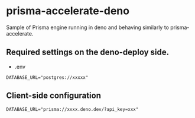# prisma-accelerate-deno

Sample of Prisma engine running in deno and behaving similarly to prisma-accelerate.

## Required settings on the deno-deploy side.

- .env

```env
DATABASE_URL="postgres://xxxxx"
```

## Client-side configuration

```
DATABASE_URL="prisma://xxxx.deno.dev/?api_key=xxx"
```
